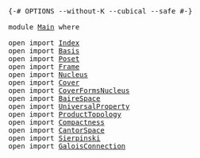 <pre class="Agda"><a id="5" class="Symbol">{-#</a> <a id="9" class="Keyword">OPTIONS</a> <a id="17" class="Pragma">--without-K</a> <a id="29" class="Pragma">--cubical</a> <a id="39" class="Pragma">--safe</a> <a id="46" class="Symbol">#-}</a>

<a id="51" class="Keyword">module</a> <a id="58" href="Main.html" class="Module">Main</a> <a id="63" class="Keyword">where</a>

<a id="70" class="Keyword">open</a> <a id="75" class="Keyword">import</a> <a id="82" href="Index.html" class="Module">Index</a>
<a id="88" class="Keyword">open</a> <a id="93" class="Keyword">import</a> <a id="100" href="Basis.html" class="Module">Basis</a>
<a id="106" class="Keyword">open</a> <a id="111" class="Keyword">import</a> <a id="118" href="Poset.html" class="Module">Poset</a>
<a id="124" class="Keyword">open</a> <a id="129" class="Keyword">import</a> <a id="136" href="Frame.html" class="Module">Frame</a>
<a id="142" class="Keyword">open</a> <a id="147" class="Keyword">import</a> <a id="154" href="Nucleus.html" class="Module">Nucleus</a>
<a id="162" class="Keyword">open</a> <a id="167" class="Keyword">import</a> <a id="174" href="Cover.html" class="Module">Cover</a>
<a id="180" class="Keyword">open</a> <a id="185" class="Keyword">import</a> <a id="192" href="CoverFormsNucleus.html" class="Module">CoverFormsNucleus</a>
<a id="210" class="Keyword">open</a> <a id="215" class="Keyword">import</a> <a id="222" href="BaireSpace.html" class="Module">BaireSpace</a>
<a id="233" class="Keyword">open</a> <a id="238" class="Keyword">import</a> <a id="245" href="UniversalProperty.html" class="Module">UniversalProperty</a>
<a id="263" class="Keyword">open</a> <a id="268" class="Keyword">import</a> <a id="275" href="ProductTopology.html" class="Module">ProductTopology</a>
<a id="291" class="Keyword">open</a> <a id="296" class="Keyword">import</a> <a id="303" href="Compactness.html" class="Module">Compactness</a>
<a id="315" class="Keyword">open</a> <a id="320" class="Keyword">import</a> <a id="327" href="CantorSpace.html" class="Module">CantorSpace</a>
<a id="339" class="Keyword">open</a> <a id="344" class="Keyword">import</a> <a id="351" href="Sierpinski.html" class="Module">Sierpinski</a>
<a id="362" class="Keyword">open</a> <a id="367" class="Keyword">import</a> <a id="374" href="GaloisConnection.html" class="Module">GaloisConnection</a>
</pre>